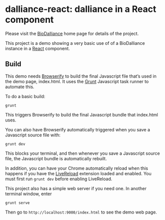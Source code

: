 dalliance-react: dalliance in a React component
=========================

Please visit the [BioDalliance](http://www.biodalliance.org/) home page for details of the project.

This project is a demo showing a very basic use of of a BioDalliance instance in a [React](http://reactjs.com/) component.

Build
-----------

This demo needs [Browserify](http://browserify.org) to build the final Javascript file that’s used in the demo page, index.html. It uses the [Grunt](http://gruntjs.com) Javascript task runner to automate this.

To do a basic build:

    grunt

This triggers Browserify to build the final Javascript bundle that index.html uses.

You can also have Browserify automatically triggered when you save a Javascript source file with:

    grunt dev

This blocks your terminal, and then whenever you save a Javascript source file, the Javascript bundle is automatically rebuilt.

In addition, you can have your Chrome automatically reload when this happens if you have the [LiveReload](https://chrome.google.com/webstore/detail/livereload/jnihajbhpnppcggbcgedagnkighmdlei) extension loaded and enabled. You must first run ```grunt dev``` before enabling LiveReload.

This project also has a simple web server if you need one. In another terminal window, enter

    grunt serve

Then go to ```http://localhost:9000/index.html``` to see the demo web page.

